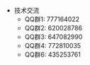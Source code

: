 * 技术交流 
    * QQ群1:  777164022
    * QQ群2:  620028786
    * QQ群3:  647082990
    * QQ群4:  772810035
    * QQ群6:  435253761

